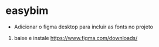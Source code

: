 # easybim

* Adicionar o figma desktop para incluir as fonts no projeto
1) baixe e instale https://www.figma.com/downloads/

